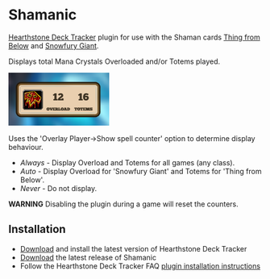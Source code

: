 # Shamanic

[Hearthstone Deck Tracker](https://hsdecktracker.net/) plugin for use with the Shaman cards [Thing from Below](http://www.hearthpwn.com/cards/33159-thing-from-below) and [Snowfury Giant](http://www.hearthpwn.com/cards/62918-snowfury-giant).

Displays total Mana Crystals Overloaded and/or Totems played.

![Overload 12 and 16 Totems](screenshots/shamanic-12-16.png)

Uses the 'Overlay Player->Show spell counter' option to determine display behaviour.

- *Always* - Display Overload and Totems for all games (any class).
- *Auto* - Display Overload for 'Snowfury Giant' and Totems for 'Thing from Below'.
- *Never* - Do not display.

**WARNING** Disabling the plugin during a game will reset the counters.

## Installation

- [Download](https://hsdecktracker.net/download/) and install the latest version of Hearthstone Deck Tracker 
- [Download](https://github.com/batstyx/shamanic/releases/latest) the latest release of Shamanic
- Follow the Hearthstone Deck Tracker FAQ [plugin installation instructions](https://github.com/HearthSim/Hearthstone-Deck-Tracker/wiki/Available-Plugins)
